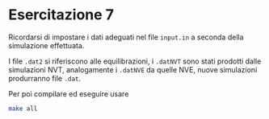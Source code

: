 # Esercitazione 7

Ricordarsi di impostare i dati adeguati nel file ```input.in``` a seconda della simulazione effettuata.

I file ```.dat2``` si riferiscono alle equilibrazioni, i ```.datNVT``` sono stati prodotti dalle simulazioni NVT, analogamente i ```.datNVE``` da quelle NVE, nuove simulazioni produrranno file ```.dat```.

Per poi compilare ed eseguire usare
```bash
make all
```